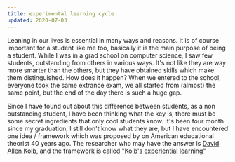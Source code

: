 ```yaml
---
title: experimental learning cycle
updated: 2020-07-03
---
```


Leaning in our lives is essential in many ways and reasons.
It is of course important for a student like me too, basically it is the main purpose of being a student.
While I was in a grad school on computer science, I saw few students, outstanding from others in various ways.
It's not like they are way more smarter than the others, but they have obtained skills which make them distinguished.
How does it happen?
When we entered to the school, everyone took the same extrance exam, we all started from (almost) the same point,
but the end of the day there is such a huge gap.

Since I have found out about this difference between students, as a non outstanding student, I have been thinking what the key is,
there must be some secret ingredients that only cool students know.
It's been four month since my graduation, I still don't know what they are, but I have encountered one idea / framework which was proposed by
on American educational theorist 40 years ago.
The researcher who may have the answer is [David Allen Kolb](https://en.wikipedia.org/wiki/David_A._Kolb),
and the framework is called ["Kolb's experiential learning"](https://en.wikipedia.org/wiki/Kolb%27s_experiential_learning)


<!--Public universities in Japan require entrance exam, and all high-school who are applying to the same school take the same exam.-->
<!--Therefore, besides few exception, so there are not "that" huge difference-->
